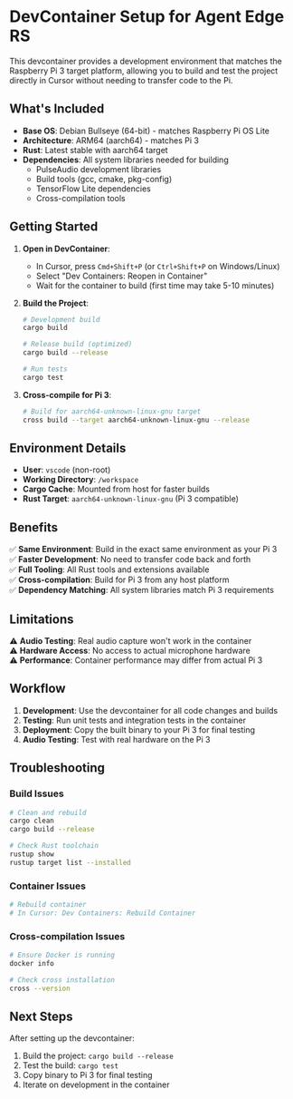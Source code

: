 # DevContainer Setup for Agent Edge RS

This devcontainer provides a development environment that matches the Raspberry Pi 3 target platform, allowing you to build and test the project directly in Cursor without needing to transfer code to the Pi.

## What's Included

- **Base OS**: Debian Bullseye (64-bit) - matches Raspberry Pi OS Lite
- **Architecture**: ARM64 (aarch64) - matches Pi 3
- **Rust**: Latest stable with aarch64 target
- **Dependencies**: All system libraries needed for building
  - PulseAudio development libraries
  - Build tools (gcc, cmake, pkg-config)
  - TensorFlow Lite dependencies
  - Cross-compilation tools

## Getting Started

1. **Open in DevContainer**: 
   - In Cursor, press `Cmd+Shift+P` (or `Ctrl+Shift+P` on Windows/Linux)
   - Select "Dev Containers: Reopen in Container"
   - Wait for the container to build (first time may take 5-10 minutes)

2. **Build the Project**:
   ```bash
   # Development build
   cargo build
   
   # Release build (optimized)
   cargo build --release
   
   # Run tests
   cargo test
   ```

3. **Cross-compile for Pi 3**:
   ```bash
   # Build for aarch64-unknown-linux-gnu target
   cross build --target aarch64-unknown-linux-gnu --release
   ```

## Environment Details

- **User**: `vscode` (non-root)
- **Working Directory**: `/workspace`
- **Cargo Cache**: Mounted from host for faster builds
- **Rust Target**: `aarch64-unknown-linux-gnu` (Pi 3 compatible)

## Benefits

✅ **Same Environment**: Build in the exact same environment as your Pi 3  
✅ **Faster Development**: No need to transfer code back and forth  
✅ **Full Tooling**: All Rust tools and extensions available  
✅ **Cross-compilation**: Build for Pi 3 from any host platform  
✅ **Dependency Matching**: All system libraries match Pi 3 requirements  

## Limitations

⚠️ **Audio Testing**: Real audio capture won't work in the container  
⚠️ **Hardware Access**: No access to actual microphone hardware  
⚠️ **Performance**: Container performance may differ from actual Pi 3  

## Workflow

1. **Development**: Use the devcontainer for all code changes and builds
2. **Testing**: Run unit tests and integration tests in the container
3. **Deployment**: Copy the built binary to your Pi 3 for final testing
4. **Audio Testing**: Test with real hardware on the Pi 3

## Troubleshooting

### Build Issues
```bash
# Clean and rebuild
cargo clean
cargo build --release

# Check Rust toolchain
rustup show
rustup target list --installed
```

### Container Issues
```bash
# Rebuild container
# In Cursor: Dev Containers: Rebuild Container
```

### Cross-compilation Issues
```bash
# Ensure Docker is running
docker info

# Check cross installation
cross --version
```

## Next Steps

After setting up the devcontainer:

1. Build the project: `cargo build --release`
2. Test the build: `cargo test`
3. Copy binary to Pi 3 for final testing
4. Iterate on development in the container 